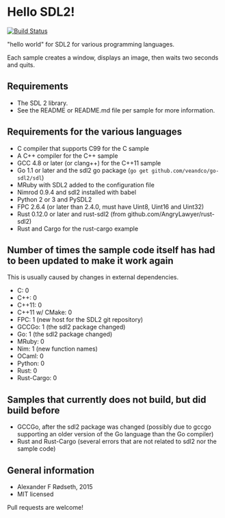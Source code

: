 Hello SDL2!
===========

[![Build Status](https://travis-ci.org/xyproto/hello_sdl2.svg?branch=master)](https://travis-ci.org/xyproto/hello_sdl2)
<!-- [![Build Status](https://drone.io/github.com/xyproto/browserspeak/status.png)](https://drone.io/github.com/xyproto/browserspeak/latest) -->

"hello world" for SDL2 for various programming languages.

Each sample creates a window, displays an image, then waits two seconds and quits.


Requirements
------------

* The SDL 2 library.
* See the README or README.md file per sample for more information.


Requirements for the various languages
--------------------------------------
* C compiler that supports C99 for the C sample
* A C++ compiler for the C++ sample
* GCC 4.8 or later (or clang++) for the C++11 sample
* Go 1.1 or later and the sdl2 go package (`go get github.com/veandco/go-sdl2/sdl`)
* MRuby with SDL2 added to the configuration file
* Nimrod 0.9.4 and sdl2 installed with babel
* Python 2 or 3 and PySDL2
* FPC 2.6.4 (or later than 2.4.0, must have Uint8, Uint16 and Uint32)
* Rust 0.12.0 or later and rust-sdl2 (from github.com/AngryLawyer/rust-sdl2)
* Rust and Cargo for the rust-cargo example


Number of times the sample code itself has had to been updated to make it work again
------------------------------------------------------------------------------------

This is usually caused by changes in external dependencies.

* C: 0
* C++: 0
* C++11: 0
* C++11 w/ CMake: 0
* FPC: 1 (new host for the SDL2 git repository)
* GCCGo: 1 (the sdl2 package changed)
* Go: 1 (the sdl2 package changed)
* MRuby: 0
* Nim: 1 (new function names)
* OCaml: 0
* Python: 0
* Rust: 0
* Rust-Cargo: 0


Samples that currently does not build, but did build before
-----------------------------------------------------------

* GCCGo, after the sdl2 package was changed (possibly due to gccgo supporting an older version of the Go language than the Go compiler)
* Rust and Rust-Cargo (several errors that are not related to sdl2 nor the sample code)


General information
----------------------

* Alexander F Rødseth, 2015
* MIT licensed

Pull requests are welcome!
